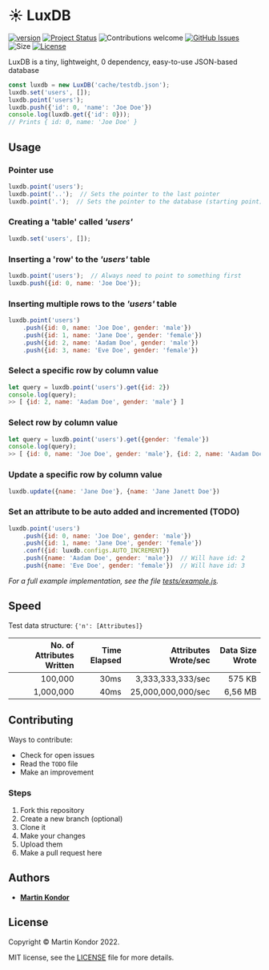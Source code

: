 # ☀ LuxDB

[![version](https://img.shields.io/badge/version-v0.2.1-yellow.svg)](https://github.com/MartinKondor/LuxDB) [![Project Status](https://img.shields.io/badge/status-active-brightgreen.svg)](https://github.com/MartinKondor/SimpleComposer) ![Contributions welcome](https://img.shields.io/badge/contributions-welcome-brightgreen.svg) [![GitHub Issues](https://img.shields.io/github/issues/MartinKondor/LuxDB.svg)](https://github.com/MartinKondor/LuxDB/issues) ![Size](https://img.shields.io/bundlephobia/minzip/stormdb?color=brightgreen) [![License](https://img.shields.io/badge/license-MIT-blue)](./LICENSE)

LuxDB is a tiny, lightweight, 0 dependency, easy-to-use JSON-based database

```js
const luxdb = new LuxDB('cache/testdb.json');
luxdb.set('users', []);
luxdb.point('users');
luxdb.push({'id': 0, 'name': 'Joe Doe'})
console.log(luxdb.get({'id': 0}));
// Prints { id: 0, name: 'Joe Doe' }
```

## Usage

### Pointer use
```js
luxdb.point('users');
luxdb.point('..');  // Sets the pointer to the last pointer
luxdb.point('.');  // Sets the pointer to the database (starting point)
```

### Creating a 'table' called _'users'_
```js
luxdb.set('users', []);
```

### Inserting a 'row' to the _'users'_ table
```js
luxdb.point('users');  // Always need to point to something first
luxdb.push({id: 0, name: 'Joe Doe'});
```

### Inserting multiple rows to the _'users'_ table
```js
luxdb.point('users')
    .push({id: 0, name: 'Joe Doe', gender: 'male'})
    .push({id: 1, name: 'Jane Doe', gender: 'female'})
    .push({id: 2, name: 'Aadam Doe', gender: 'male'})
    .push({id: 3, name: 'Eve Doe', gender: 'female'})
```

### Select a specific row by column value
```js
let query = luxdb.point('users').get({id: 2})
console.log(query);
>> [ {id: 2, name: 'Aadam Doe', gender: 'male'} ]
```

### Select row by column value
```js
let query = luxdb.point('users').get({gender: 'female'})
console.log(query);
>> [ {id: 0, name: 'Joe Doe', gender: 'male'}, {id: 2, name: 'Aadam Doe', gender: 'male'} ]
```

### Update a specific row by column value
```js
luxdb.update({name: 'Jane Doe'}, {name: 'Jane Janett Doe'})
```

### Set an attribute to be auto added and incremented (TODO)
```js
luxdb.point('users')
    .push({id: 0, name: 'Joe Doe', gender: 'male'})
    .push({id: 1, name: 'Jane Doe', gender: 'female'})
    .conf({id: luxdb.configs.AUTO_INCREMENT})
    .push({name: 'Aadam Doe', gender: 'male'})  // Will have id: 2
    .push({name: 'Eve Doe', gender: 'female'})  // Will have id: 3 
```

_For a full example implementation, see the file [tests/example.js](./tests/example.js)._

## Speed

Test data structure: `{'n': [Attributes]}`

| No. of Attributes Written | Time Elapsed | Attributes Wrote/sec | Data Size Wrote |
| ------------------------: | -----------: | -------------------: | --------------: |
|                   100,000 |         30ms |      3,333,333,333/sec |         575 KB |
|                 1,000,000 |         40ms |     25,000,000,000/sec |         6,56 MB |

## Contributing

Ways to contribute:

* Check for open issues
* Read the ```TODO``` file
* Make an improvement

### Steps

1. Fork this repository
2. Create a new branch (optional)
3. Clone it
4. Make your changes
5. Upload them
6. Make a pull request here

## Authors

* **[Martin Kondor](https://github.com/MartinKondor)**

## License

Copyright &copy; Martin Kondor 2022.

MIT license, see the [LICENSE](./LICENSE) file for more details.
